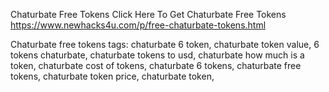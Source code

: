 Chaturbate Free Tokens
Click Here To Get Chaturbate Free Tokens https://www.newhacks4u.com/p/free-chaturbate-tokens.html

Chaturbate free tokens tags:
chaturbate 6 token,
chaturbate token value,
6 tokens chaturbate,
chaturbate tokens to usd,
chaturbate how much is a token,
chaturbate cost of tokens,
chaturbate 6 tokens,
chaturbate free tokens,
chaturbate token price,
chaturbate token,
